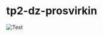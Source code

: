 # tp2-dz-prosvirkin

![Test](https://github.com/zDearks/tp2-dz-prosvirkin/actions/workflows/main.yml/badge.svg)
